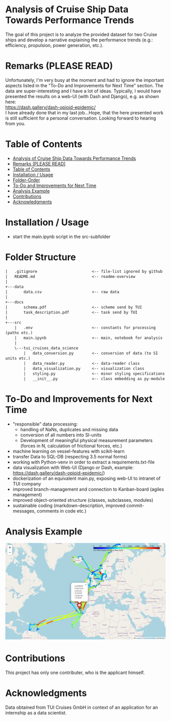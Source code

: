 # Analysis of Cruise Ship Data Towards Performance Trends

The goal of this project is to analyze the provided dataset for two Cruise ships and develop a narrative explaining the performance trends (e.g.: efficiency, propulsion, power generation, etc.).

# Remarks (PLEASE READ)
Unfortunately, I'm very busy at the moment and had to ignore the important aspects listed in the "To-Do and Improvements for Next Time" section. The data are super-interesting and I have a lot of ideas. Typically, I would have presented the results on a web-UI (with Dash and Django), e.g. as shown here: <br>
https://dash.gallery/dash-opioid-epidemic/ <br>
I have already done that in my last job...Hope, that the here presented work is still sufficient for a personal conversation. Looking forward to hearing from you.

# Table of Contents

<!-- TOC -->

- [Analysis of Cruise Ship Data Towards Performance Trends](#analysis-of-cruise-ship-data-towards-performance-trends)
- [Remarks (PLEASE READ)](#remarks-please-read)
- [Table of Contents](#table-of-contents)
- [Installation / Usage](#installation--usage)
- [Folder-Order](#folder-order)
- [To-Do and Improvements for Next Time](#to-do-and-improvements-for-next-time)
- [Analysis Example](#analysis-example)
- [Contributions](#contributions)
- [Acknowledgments](#acknowledgments)

<!-- /TOC -->

# Installation / Usage
- start the main.ipynb script in the src-subfolder

# Folder Structure
```
|   .gitignore                        <-- file-list ignored by github
|   README.md                         <-- readme-overview
|
+---data
|       data.csv                      <-- raw data
|
+---docs
|       schema.pdf                    <-- scheme send by TUI
|       task_description.pdf          <-- task send by TUI
|
+---src
    |   .env                          <-- constants for processing (paths etc.)
    |   main.ipynb                    <-- main, notebook for analysis
    |
    \---tui_cruises_data_science
        |   data_conversion.py        <-- conversion of data (to SI units etc.)
        |   data_reader.py            <-- data-reader class
        |   data_visualization.py     <-- visualization class
        |   styling.py                <-- minor styling specifications
        |   __init__.py               <-- class embedding as py-module
```

# To-Do and Improvements for Next Time
- "responsible" data processing:
  - handling of NaNs, duplicates and missing data
  - conversion of all numbers into SI-units
  - Development of meaningful physical measurement parameters (forces in N, calculation of frictional forces, etc.)
- machine learning on vessel-features with scikit-learn
- transfer Data to SQL-DB (respecting 3.5 normal forms)
- working with Python-venv in order to extract a requirements.txt-file
- data visualization with Web-UI (Django or Dash, example: https://dash.gallery/dash-opioid-epidemic/)
- dockerization of an equivalent main.py, exposing web-UI to intranet of TUI company
- improved branch-management and connection to Kanban-board (agiles management)
- improved object-oriented structure (classes, subclasses, modules)
- sustainable coding (markdown-description, improved commit-messages, comments in code etc.)

# Analysis Example
![Project Screenshot](./img/map_example.png)

# Contributions
This project has only one contributer, who is the applicant himself.

# Acknowledgments
Data obtained from TUI Cruises GmbH in context of an application for an internship as a data scientist.
